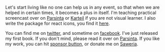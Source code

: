 <!-- ![Statistic](https://github-readme-stats.vercel.app/api?username=irsyadadl&show_icons=true&theme=default&border_radius=24&count_private=true) -->
Let's start living like no one can help us in any event, so that when we are helped in certain times, it becomes a plus in itself. I'm teaching practical screencast over on [Parsinta](https://parsinta.com) or [Karteil](https://karteil.com) if you are not visual learner. I also write the package for react icons, you find it [here](https://irsyad.co/paranoid).

You can find me on [twitter](https://twitter.com/irsyadadl), and sometime on [facebook](https://facebook.com/irsyadadl). I've just released my first book.  If you don't mind, please read it over on [Parsinta](https://parsinta.com/ebooks). If you like my work, you can hit [sponsor button](https://github.com/sponsors/irsyadadl), or donate me on [Saweria](https://saweria.co/irsyadadl).

